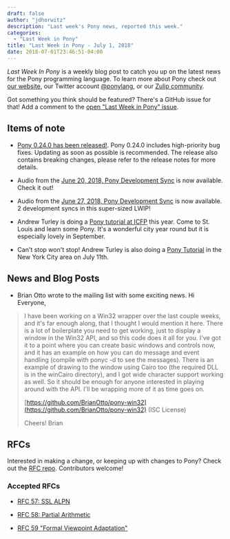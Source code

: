 ```yaml
---
draft: false
author: "jdhorwitz"
description: "Last week's Pony news, reported this week."
categories:
  - "Last Week in Pony"
title: "Last Week in Pony - July 1, 2018"
date: 2018-07-01T23:46:51-04:00
---
```


_Last Week In Pony_ is a weekly blog post to catch you up on the latest news for the Pony programming language. To learn more about Pony check out [our website](https://ponylang.io), our Twitter account [@ponylang](https://twitter.com/ponylang), or our [Zulip community](https://ponylang.zulipchat.com).

Got something you think should be featured? There's a GitHub issue for that! Add a comment to the [open "Last Week in Pony" issue](https://github.com/ponylang/ponylang.github.io/issues?q=is%3Aissue+is%3Aopen+label%3Alast-week-in-pony).

## Items of note

- [Pony 0.24.0 has been released!](https://www.ponylang.io/blog/2018/06/0.24.0-released/). Pony 0.24.0 includes high-priority bug fixes. Updating as soon as possible is recommended. The release also contains breaking changes, please refer to the release notes for more details.

- Audio from the [June 20, 2018, Pony Development Sync](https://sync-recordings.ponylang.io/r/2018_06_20.m4a) is now available. Check it out!

- Audio from the [June 27, 2018, Pony Development Sync](https://sync-recordings.ponylang.io/r/2018_06_27.m4a) is now available. 2 development syncs in this super-sized LWIP!

- Andrew Turley is doing a [Pony tutorial at ICFP](https://icfp18.sigplan.org/event/icfp-2018-tutorials-writing-a-chat-system-in-pony) this year. Come to St. Louis and learn some Pony. It's a wonderful city year round but it is especially lovely in September.

- Can't stop won't stop! Andrew Turley is also doing a [Pony Tutorial](https://ponylang101.splashthat.com/) in the New York City area on July 11th.

## News and Blog Posts

- Brian Otto wrote to the mailing list with some exciting news. Hi Everyone,

> I have been working on a Win32 wrapper over the last couple weeks, and it's far enough along, that I thought I would mention it here.
> There is a lot of boilerplate you need to get working, just to display a window in the Win32 API, and so this code does it all for you. I've got it to a point where you can create basic windows and controls now, and it has an example on how you can do message and event handling (compile with ponyc -d to see the messages). There is an example of drawing to the window using Cairo too (the required DLL is in the winCairo directory), and I got wide character support working as well. So it should be enough for anyone interested in playing around with the API. I'll be wrapping more of it as time goes on.
>
> [https://github.com/BrianOtto/pony-win32](https://github.com/BrianOtto/pony-win32) (ISC License)
>
> Cheers!
> Brian

## RFCs

Interested in making a change, or keeping up with changes to Pony? Check out the [RFC repo](https://github.com/ponylang/rfcs). Contributors welcome!

### Accepted RFCs

- [RFC 57: SSL ALPN](https://github.com/ponylang/rfcs/blob/main/text/0057-ssl-alpn.md)

- [RFC 58: Partial Arithmetic](https://github.com/ponylang/ponyc/issues/2814)

- [RFC 59 "Formal Viewpoint Adaptation"](https://github.com/ponylang/rfcs/blob/main/text/0059-formal-viewpoint-adaptation.md)
